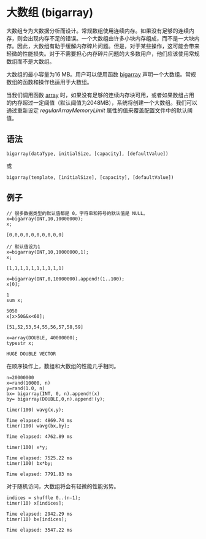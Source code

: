 # 大数组 (bigarray)

大数组专为大数据分析而设计。常规数组使用连续内存。如果没有足够的连续内存，则会出现内存不足的错误。一个大数组由许多小块内存组成，而不是一大块内存。因此，大数组有助于缓解内存碎片问题。但是，对于某些操作，这可能会带来轻微的性能损失。对于不需要担心内存碎片问题的大多数用户，他们应该使用常规数组而不是大数组。

大数组的最小容量为16 MB。用户可以使用函数 [bigarray](../../funcs/b/bigarray.md) 声明一个大数组。常规数组的函数和操作也适用于大数组。

当我们调用函数 [array](../../funcs/a/array.md)
时，如果没有足够的连续内存块可用，或者如果数组占用的内存超过一定阈值（默认阈值为2048MB），系统将创建一个大数组。我们可以通过重新设定
*regularArrayMemoryLimit* 属性的值来覆盖配置文件中的默认阈值。

## 语法

`bigarray(dataType, initialSize, [capacity], [defaultValue])`

或

`bigarray(template, [initialSize], [capacity], [defaultValue])`

## 例子

```
// 很多数据类型的默认值都是 0，字符串和符号的默认值是 NULL。
x=bigarray(INT,10,10000000);
x;

[0,0,0,0,0,0,0,0,0,0]

// 默认值设为1
x=bigarray(INT,10,10000000,1);
x;

[1,1,1,1,1,1,1,1,1,1]

x=bigarray(INT,0,10000000).append!(1..100);
x[0];

1
sum x;

5050
x[x>50&&x<60];

[51,52,53,54,55,56,57,58,59]

x=array(DOUBLE, 40000000);
typestr x;

HUGE DOUBLE VECTOR
```

在顺序操作上，数组和大数组的性能几乎相同。

```
n=20000000
x=rand(10000, n)
y=rand(1.0, n)
bx= bigarray(INT, 0, n).append!(x)
by= bigarray(DOUBLE,0,n).append!(y);

timer(100) wavg(x,y);

Time elapsed: 4869.74 ms
timer(100) wavg(bx,by);

Time elapsed: 4762.89 ms

timer(100) x*y;

Time elapsed: 7525.22 ms
timer(100) bx*by;

Time elapsed: 7791.83 ms
```

对于随机访问，大数组将会有轻微的性能劣势。

```
indices = shuffle 0..(n-1);
timer(10) x[indices];

Time elapsed: 2942.29 ms
timer(10) bx[indices];

Time elapsed: 3547.22 ms
```

